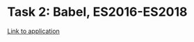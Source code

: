 # Task 2: Babel, ES2016-ES2018
[Link to application](https://nikolai-adamovich.github.io/task2-es2016-es2018/ "Hosted on github.io")